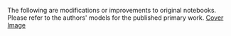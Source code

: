 The following are modifications or improvements to original notebooks. Please refer to the authors' models for the published primary work.
[Cover Image](https://drive.google.com/file/d/1J-spZMzLlPxkqfMrPxvtMZiD2_hfcGyr/view?usp=sharing) <br>
